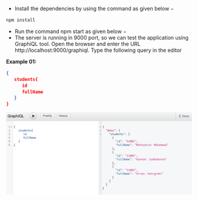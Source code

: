 

- Install the dependencies by using the command as given below −


```bash
npm install
```


- Run the command npm start as given below −
- The server is running in 9000 port, so we can test the application using GraphiQL tool. Open the browser and enter the URL http://localhost:9000/graphiql. Type the following query in the editor


**Example 01:**

```json
{
   students{
      id
      fullName
   }
}
```

![Alt text](image.png)